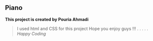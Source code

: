 ## Piano
**This project is created by Pouria Ahmadi**
> I used html and CSS for this project
> Hope you enjoy guys !!!
> .
> .
> .
> .
> .
*Happy Coding* 
